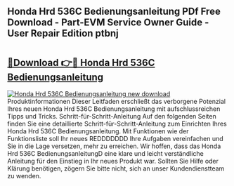 ## Honda Hrd 536C Bedienungsanleitung PDf Free Download - Part-EVM Service Owner Guide - User Repair Edition ptbnj

# <h2><a href="http://df454e.blite.top/?on=Honda+Hrd+536C+Bedienungsanleitung">🔗Download 👉🔴 Honda Hrd 536C Bedienungsanleitung</a></h2>

[![Honda Hrd 536C Bedienungsanleitung new download](https://i.imgur.com/lujVjoI.png)](http://df454e.blite.top/?on=Honda+Hrd+536C+Bedienungsanleitung)
Produktinformationen Dieser Leitfaden erschließt das verborgene Potenzial Ihres neuen Honda Hrd 536C Bedienungsanleitung mit aufschlussreichen Tipps und Tricks. Schritt-für-Schritt-Anleitung Auf den folgenden Seiten finden Sie eine detaillierte Schritt-für-Schritt-Anleitung zum Einrichten Ihres Honda Hrd 536C Bedienungsanleitung. Mit Funktionen wie der Funktionsliste soll Ihr neues REDDDDDDD Ihre Aufgaben vereinfachen und Sie in die Lage versetzen, mehr zu erreichen. Wir hoffen, dass das Honda Hrd 536C BedienungsanleitungD eine klare und leicht verständliche Anleitung für den Einstieg in Ihr neues Produkt war. Sollten Sie Hilfe oder Klärung benötigen, zögern Sie bitte nicht, sich an unser Kundendienstteam zu wenden.
